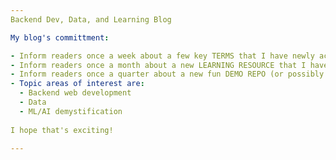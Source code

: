 ```yaml
---
Backend Dev, Data, and Learning Blog

My blog's committment:

- Inform readers once a week about a few key TERMS that I have newly acquired that week.
- Inform readers once a month about a new LEARNING RESOURCE that I have discovered that month.
- Inform readers once a quarter about a new fun DEMO REPO (or possibly just a presentation) that I have put together to showcase something interesting.
- Topic areas of interest are:
  - Backend web development
  - Data
  - ML/AI demystification
 
I hope that's exciting!

---
```


